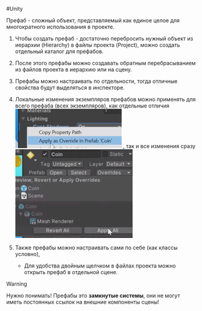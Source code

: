 #Unity

Префаб - сложный объект, представляемый как единое целое для многократного использования в проекте.

1. Чтобы создать префаб - достаточно перебросить нужный объект из иерархии (Hierarchy) в файлы проекта (Project), можно создать отдельный каталог для префабов.
2. После этого префабы можно создавать обратным перебрасыванием из файлов проекта в иерархию или на сцену.
3. Префабы можно настраивать по отдельности, тогда отличные свойства будут выделяться в инспекторе.
4. Локальные изменения экземпляров префабов можно применять для всего префаба (всех экземпляров), как отдельные отличия
	 ![](heap/_files/Unity/Pasted%20image%2020240305211537.png)
	 , так и все изменения сразу
	![](heap/_files/Unity/Pasted%20image%2020240305211702.png)

5. Также префабы можно настраивать сами по себе (как классы условно), 
	- Для удобства двойным щелчком в файлах проекта можно открыть префаб в отдельной сцене.

>[!Warning]
> Нужно понимать! Префабы это **замкнутые системы**, они не могут иметь постоянных ссылок на внешние компоненты сцены!
